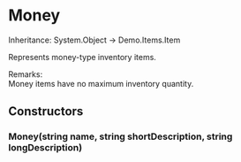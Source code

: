 # Money

Inheritance: System.Object → Demo.Items.Item  
  
Represents money-type inventory items.

Remarks:  
Money items have no maximum inventory quantity.

## Constructors

### Money(string name, string shortDescription, string longDescription)


